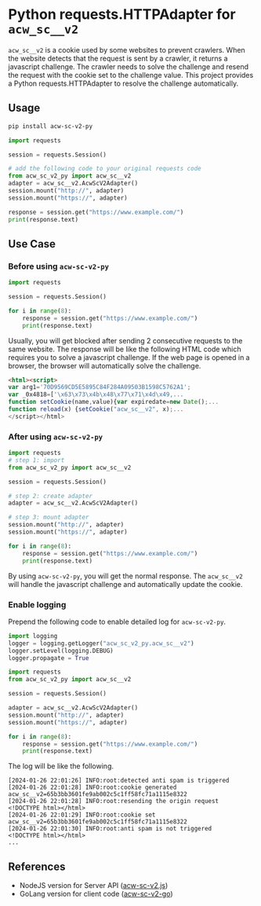 # Python requests.HTTPAdapter for `acw_sc__v2`

`acw_sc__v2` is a cookie used by some websites to prevent crawlers.
When the website detects that the request is sent by a crawler, it returns a javascript challenge. The crawler needs to solve the challenge and resend the request with the cookie set to the challenge value.
This project provides a Python requests.HTTPAdapter to resolve the challenge automatically.

## Usage

```bash
pip install acw-sc-v2-py
```

```python
import requests

session = requests.Session()

# add the following code to your original requests code
from acw_sc_v2_py import acw_sc__v2 
adapter = acw_sc__v2.AcwScV2Adapter()
session.mount("http://", adapter)
session.mount("https://", adapter)

response = session.get("https://www.example.com/")
print(response.text)
```

## Use Case

### Before using `acw-sc-v2-py`

``` python
import requests

session = requests.Session()

for i in range(8):
    response = session.get("https://www.example.com/")
    print(response.text)
```

Usually, you will get blocked after sending 2 consecutive requests to
the same website. The response will be like the following HTML code
which requires you to solve a javascript challenge. If the web page is
opened in a browser, the browser will automatically solve the challenge.

``` html
<html><script>
var arg1='70D9569CD5E5895C84F284A09503B1598C5762A1';
var _0x4818=['\x63\x73\x4b\x48\x77\x71\x4d\x49,...
function setCookie(name,value){var expiredate=new Date();...
function reload(x) {setCookie("acw_sc__v2", x);...
</script></html>
```

### After using `acw-sc-v2-py`

``` python
import requests
# step 1: import
from acw_sc_v2_py import acw_sc__v2 

session = requests.Session()

# step 2: create adapter
adapter = acw_sc__v2.AcwScV2Adapter()

# step 3: mount adapter
session.mount("http://", adapter)
session.mount("https://", adapter)

for i in range(8):
    response = session.get("https://www.example.com/")
    print(response.text)
```

By using `acw-sc-v2-py`, you will get the normal response. The
`acw_sc__v2` will handle the javascript challenge and automatically
update the cookie.

### Enable logging

Prepend the following code to enable detailed log for `acw-sc-v2-py`.

``` python
import logging
logger = logging.getLogger("acw_sc_v2_py.acw_sc__v2")
logger.setLevel(logging.DEBUG)
logger.propagate = True

import requests
from acw_sc_v2_py import acw_sc__v2 

session = requests.Session()

adapter = acw_sc__v2.AcwScV2Adapter()
session.mount("http://", adapter)
session.mount("https://", adapter)

for i in range(8):
    response = session.get("https://www.example.com/")
    print(response.text)
```

The log will be like the following.

``` plain
[2024-01-26 22:01:26] INFO:root:detected anti spam is triggered
[2024-01-26 22:01:28] INFO:root:cookie generated acw_sc__v2=65b3bb3601fe9ab002c5c1ff58fc71a1115e8322
[2024-01-26 22:01:28] INFO:root:resending the origin request
<!DOCTYPE html></html>
[2024-01-26 22:01:29] INFO:root:cookie set acw_sc__v2=65b3bb3601fe9ab002c5c1ff58fc71a1115e8322
[2024-01-26 22:01:30] INFO:root:anti spam is not triggered
<!DOCTYPE html></html>
...
```

## References

* NodeJS version for Server API ([acw-sc-v2.js](https://github.com/WangYihang/acw-sc-v2.js))
* GoLang version for client code ([acw-sc-v2-go](https://github.com/WangYihang/acw-sc-v2-go))
